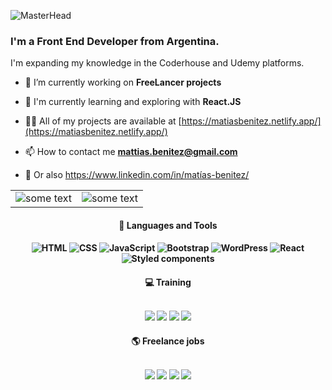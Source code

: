 ![MasterHead]()

<h3 align="left">I'm a Front End Developer from Argentina.</h3>
<p align="left">I'm expanding my knowledge in the Coderhouse and Udemy platforms.</p>



- 💼 I’m currently working on **FreeLancer projects**

- 🔭 I'm currently learning and exploring with **React.JS**

- 👨‍💻 All of my projects are available at [https://matiasbenitez.netlify.app/](https://matiasbenitez.netlify.app/)

- 📫 How to contact me **mattias.benitez@gmail.com**
  
- 🧰 Or also https://www.linkedin.com/in/matías-benitez/


<table align="center">
    <tr>              
        <td><img src="https://github-readme-stats.vercel.app/api?username=matias-benitez&show_icons=true&theme=tokyonight" alt="some text"></td>
        <td><img src="https://github-readme-stats.vercel.app/api/top-langs?username=matias-benitez&show_icons=true&locale=en&layout=compact&theme=tokyonight" alt="some text"></td>
    </tr>
</table>

<h4 align="center">🚀 Languages and Tools 
<h4 align="center">

![HTML](https://img.shields.io/badge/-HTML-%23E44D27?style=flat-square&logo=html5&logoColor=ffffff)
![CSS](https://img.shields.io/badge/-CSS-%231572B6?style=flat-square&logo=css3)
![JavaScript](https://img.shields.io/badge/-JavaScript-%23323330?style=flat-square&logo=javascript&logoColor=000000&color=%23f0db4f)
![Bootstrap](https://img.shields.io/badge/-BootStrap-%23563d7c?style=flat-square&logo=bootstrap&logoColor=%23ffffff)
![WordPress](https://img.shields.io/badge/-Tailwindcss-%2300749C?style=flat-square&logo=tailwindcss&logoColor=%23ffffff)
![React](https://img.shields.io/badge/-React-%23323232?style=flat-square&logo=react)
![Styled components](https://img.shields.io/badge/-Figma-%23db7092?style=flat-square&logo=figma&logoColor=%23ffffff)

<h4 align="center">💻 Training
<br>
<br>

[<img src="https://img.shields.io/badge/-Car_Search_Simulator-%23323330?style=flat-square"/>](https://car-search-simulator.netlify.app/) [<img src="https://img.shields.io/badge/-Mail_Simulator-%23E44D27?style=flat-square"/>](https://mail-simulator.netlify.app/) [<img src="https://img.shields.io/badge/-Ecommerce-%235a01d0?style=flat-square"/>](https://damp-tshirts.netlify.app/)
[<img src="https://img.shields.io/badge/-To_Do_List-%2300749C?style=flat-square"/>](https://to-do-list-coderhouse.netlify.app/)

<h4 align="center">🌎 Freelance jobs
<br>
<br>
 
 [<img src="https://img.shields.io/badge/-Superwork-%2300749C?style=flat-square"/>](https://www.superwork.com.ar/) [<img src="https://img.shields.io/badge/-TMC_Solutions-%23db7092?style=flat-square"/>](https://tmc-solutions.com.mx/) [<img src="https://img.shields.io/badge/-Vg_English_School-%23563d7c?style=flat-square"/>](https://vg-english.netlify.app/) [<img src="https://img.shields.io/badge/-Panambí-%23E44D27?style=flat-square"/>](https://panambi.netlify.app/) 
  


